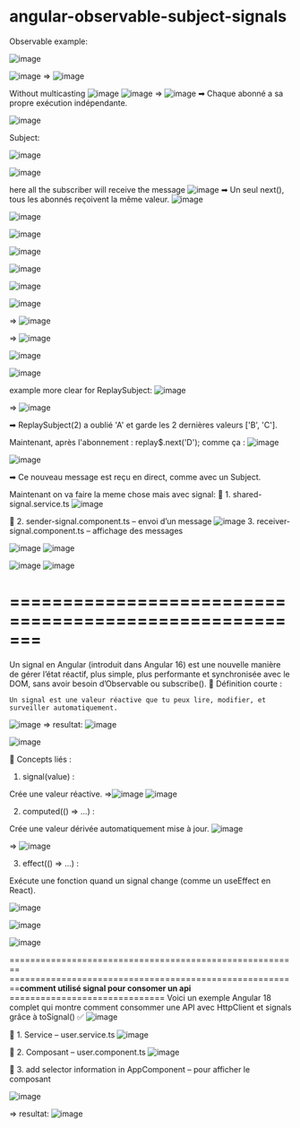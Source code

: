 # angular-observable-subject-signals
Observable example:

![image](https://github.com/user-attachments/assets/637afd30-e362-486d-a252-23a72aea925a)

![image](https://github.com/user-attachments/assets/b71f4dc5-861b-47ca-9389-768be7f66433)
=>
![image](https://github.com/user-attachments/assets/ff89c38a-7280-49e0-a976-9ad5c2d9377a)



Without multicasting
![image](https://github.com/user-attachments/assets/4721e0d6-4daf-48ee-949a-54613354540e)
![image](https://github.com/user-attachments/assets/19ed24a9-b2e9-4d89-a15e-54a823803dad)
=>
![image](https://github.com/user-attachments/assets/36d75dad-89ee-4d7b-b5e3-304cff908a45)
➡ Chaque abonné a sa propre exécution indépendante.




![image](https://github.com/user-attachments/assets/95261aeb-eae4-42cb-baf6-4f0c28d6ddb3)

Subject:

![image](https://github.com/user-attachments/assets/130e1ba6-baa6-4440-bbf1-bd5aaea61bf5)

![image](https://github.com/user-attachments/assets/3c9c5dac-7424-4289-afc8-f9b878af1ba9)

here all the subscriber will receive the message
![image](https://github.com/user-attachments/assets/b0f4f0d4-b414-4fac-af2a-19d21fdc6fe3)
➡ Un seul next(), tous les abonnés reçoivent la même valeur.
![image](https://github.com/user-attachments/assets/b6794881-c4b9-40de-921b-0a6cd6b022bc)

![image](https://github.com/user-attachments/assets/2a9625d5-2c4e-4392-9bbc-74433f66a86a)

![image](https://github.com/user-attachments/assets/9ce199e8-7e98-4218-94c6-5662e005c9c0)

![image](https://github.com/user-attachments/assets/f070f1d8-c5f7-4dad-8d79-da7ea11e4610)

![image](https://github.com/user-attachments/assets/5cef76fd-798b-4ffc-abbc-1eea5aebc227)

![image](https://github.com/user-attachments/assets/861e8532-d60c-46b3-8a50-29df6b765747)

![image](https://github.com/user-attachments/assets/78e98f9b-e3db-4398-8600-55f174d41b0c)

=>
![image](https://github.com/user-attachments/assets/92b79a97-f6d0-4400-bcd7-130e791ff481)

=>
![image](https://github.com/user-attachments/assets/61fc93a2-1a6f-4bee-8748-34be87837d01)

![image](https://github.com/user-attachments/assets/9614d15e-8f8c-4841-ab0f-e204bfa6c76b)

![image](https://github.com/user-attachments/assets/e7db0819-8969-49d2-a031-4b94a2d5c6ef)

example more clear for ReplaySubject:
![image](https://github.com/user-attachments/assets/5f201151-cf21-4a9e-9992-ff94ab03f36b)

=>
![image](https://github.com/user-attachments/assets/28780972-c180-43ce-ba12-e6e45b3f4080)

➡ ReplaySubject(2) a oublié 'A' et garde les 2 dernières valeurs ['B', 'C'].

Maintenant, après l'abonnement :
replay$.next('D');
comme ça :
![image](https://github.com/user-attachments/assets/554d9788-2e9c-4366-9716-4f07eba5765f)

![image](https://github.com/user-attachments/assets/2dbfee2d-3083-4baf-89e4-b6561064582f)

➡ Ce nouveau message est reçu en direct, comme avec un Subject.


Maintenant on va faire la meme chose mais avec signal:
🧱 1. shared-signal.service.ts
![image](https://github.com/user-attachments/assets/e112a404-b72f-46e5-82e1-6b7d7a6bac92)

🧩 2. sender-signal.component.ts – envoi d’un message
![image](https://github.com/user-attachments/assets/f12e78c1-a938-4479-a427-8ccc84211780)
 3. receiver-signal.component.ts – affichage des messages
 
 ![image](https://github.com/user-attachments/assets/54b15f7a-4c20-49d1-86b8-65f8d2c55faa)
 ![image](https://github.com/user-attachments/assets/b8f9ed83-2cc5-4a83-afab-c69c945918b7)

![image](https://github.com/user-attachments/assets/62f73155-2f23-40ce-b598-b452a9d05d5c)
![image](https://github.com/user-attachments/assets/14ee040d-b431-4eb7-ac8d-b4837671ee46)


=======================================================
======================================================

Un signal en Angular (introduit dans Angular 16) est une nouvelle manière de gérer l’état réactif, plus simple, plus performante et synchronisée avec le DOM, sans avoir besoin d’Observable ou subscribe().
🎯 Définition courte :

    Un signal est une valeur réactive que tu peux lire, modifier, et surveiller automatiquement.


![image](https://github.com/user-attachments/assets/418dc13d-24af-4f97-b97d-ffcab8c54d4d)
=> resultat:
![image](https://github.com/user-attachments/assets/25b3c097-7d2a-405c-8af0-926340866292)

![image](https://github.com/user-attachments/assets/919332d1-8976-41cc-96e4-e1b72ed86edb)

🧠 Concepts liés :
1. signal(value) :

Crée une valeur réactive.
=>![image](https://github.com/user-attachments/assets/16ddb13c-8ea2-42d9-8904-73cb4bcee9cb)
![image](https://github.com/user-attachments/assets/c3d18a35-a8f4-4c82-945c-ff95fefda312)

2. computed(() => ...) :

Crée une valeur dérivée automatiquement mise à jour.
![image](https://github.com/user-attachments/assets/9aefb6bf-0c83-4dfa-897a-ed6d21efb75b)

=>
![image](https://github.com/user-attachments/assets/37e08e14-edd4-4191-9f18-61d6d099f0ca)

3. effect(() => ...) :

Exécute une fonction quand un signal change (comme un useEffect en React).

![image](https://github.com/user-attachments/assets/67976777-55b2-4bd3-a869-4a016e1f8da1)

![image](https://github.com/user-attachments/assets/a116d9d3-1388-4215-95a0-c20314c1d41b)

![image](https://github.com/user-attachments/assets/03fd0cff-72fe-4043-a6ef-2466759ef9fd)


========================================================
========================================================**comment utilisé signal pour consomer un api** ==============================
Voici un exemple Angular 18 complet qui montre comment consommer une API avec HttpClient et signals grâce à toSignal() ✅
![image](https://github.com/user-attachments/assets/40f8d2df-0def-4e83-8ea8-b9cc7040223c)

🧱 1. Service – user.service.ts
![image](https://github.com/user-attachments/assets/20b1128d-5713-43d8-bf2d-d9958c937911)

🧩 2. Composant – user.component.ts
![image](https://github.com/user-attachments/assets/a634a238-b048-4ce0-8b1f-f7e1936d269d)

🧩 3. add selector information in AppComponent – pour afficher le composant 

![image](https://github.com/user-attachments/assets/a1e6e883-2f45-4823-96c5-7cefe1d9def6)

=> resultat:
![image](https://github.com/user-attachments/assets/76820091-767f-4695-bfa6-d31bf99c2b6b)

